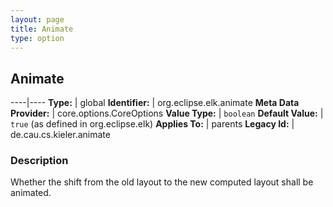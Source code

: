 ```yaml
---
layout: page
title: Animate
type: option
---
```

## Animate

----|----
**Type:** | global
**Identifier:** | org.eclipse.elk.animate
**Meta Data Provider:** | core.options.CoreOptions
**Value Type:** | `boolean`
**Default Value:** | `true` (as defined in org.eclipse.elk)
**Applies To:** | parents
**Legacy Id:** | de.cau.cs.kieler.animate


### Description
Whether the shift from the old layout to the new computed layout shall be animated.

